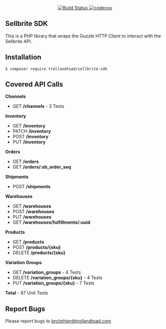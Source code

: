 <p align="center">
    <a href="https://travis-ci.org/trollandtoad/sellbrite-sdk" rel="nofollow">
        <img src="https://travis-ci.org/trollandtoad/sellbrite-sdk.svg?branch=master" alt="Build Status" style="max-width: 100%;">
    </a>
    <a href="https://codecov.io/gh/trollandtoad/sellbrite-sdk" rel="nofollow">
        <img src="https://codecov.io/gh/trollandtoad/sellbrite-sdk/branch/master/graph/badge.svg" alt="codecov" style="max-width: 100%;" />
    </a>
</p>

## Sellbrite SDK

This is a PHP library that wraps the Guzzle HTTP Client to interact with the Sellbrite API.

## Installation

```
$ composer require trollandtoad/sellbrite-sdk
```

## Covered API Calls

**Channels**

- GET **/channels** - 3 Tests

**Inventory**

 - GET **/inventory**
 - PATCH **/inventory**
 - POST **/inventory**
 - PUT **/inventory**

**Orders**

 - GET **/orders**
 - GET **/orders/:sb_order_seq**

**Shipments**

 - POST **/shipments**

**Warehouses**

 - GET **/warehouses**
 - POST **/warehouses**
 - PUT **/warehouses**
 - GET **/warehouses/fulfillments/:uuid**

**Products**

 - GET **/products**
 - POST **/products/{sku}**
 - DELETE **/products/{sku}**

**Variation Groups**

 - GET **/variation_groups** - 4 Tests
 - DELETE **/variation_groups/{sku}** - 4 Tests
 - PUT **/variation_groups/{sku}** - 7 Tests

**Total** - 87 Unit Tests

## Report Bugs

Please report bugs to [brclothier@trollandtoad.com](mailto:brclothier@trollandtoad.com)
